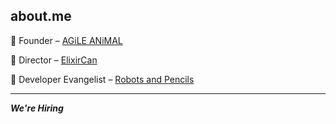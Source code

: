 ## about.me

🦊 Founder – [AGiLE ANiMAL](https://www.agileanimal.com)

🍁 Director – [ElixirCan](https://elixircan.org)

🤖 Developer Evangelist – [Robots and Pencils](https://www.robotsandpencils.com)

---

***We're Hiring***
